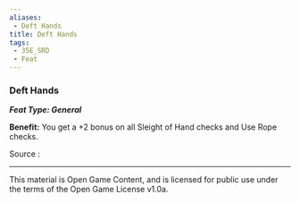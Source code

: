 ```yaml
---
aliases:
 - Deft Hands
title: Deft Hands
tags: 
 - 35E_SRD
 - Feat
---
```

### Deft Hands 
***Feat Type: General***

**Benefit:** You get a +2 bonus on all Sleight of Hand checks and Use
Rope checks.


Source :



---



This material is Open Game Content, and is licensed for public use under the terms of the Open Game License v1.0a.

